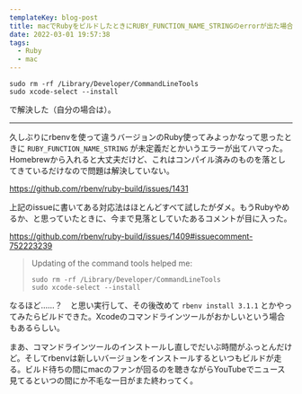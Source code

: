 ```yaml
---
templateKey: blog-post
title: macでRubyをビルドしたときにRUBY_FUNCTION_NAME_STRINGのerrorが出た場合
date: 2022-03-01 19:57:38
tags:
  - Ruby
  - mac
---
```


```
sudo rm -rf /Library/Developer/CommandLineTools
sudo xcode-select --install
```
で解決した（自分の場合は）。

---

久しぶりにrbenvを使って違うバージョンのRuby使ってみよっかなって思ったときに `RUBY_FUNCTION_NAME_STRING` が未定義だとかいうエラーが出てハマった。Homebrewから入れると大丈夫だけど、これはコンパイル済みのものを落としてきているだけなので問題は解決していない。

https://github.com/rbenv/ruby-build/issues/1431

上記のissueに書いてある対応法はほとんどすべて試したがダメ。もうRubyやめるか、と思っていたときに、今まで見落としていたあるコメントが目に入った。

https://github.com/rbenv/ruby-build/issues/1409#issuecomment-752223239
> Updating of the command tools helped me:
>
> ```
> sudo rm -rf /Library/Developer/CommandLineTools
> sudo xcode-select --install
> ```

なるほど……？　と思い実行して、その後改めて `rbenv install 3.1.1` とかやってみたらビルドできた。Xcodeのコマンドラインツールがおかしいという場合もあるらしい。

まあ、コマンドラインツールのインストールし直しでだいぶ時間がふっとんだけど。そしてrbenvは新しいバージョンをインストールするといつもビルドが走る。ビルド待ちの間にmacのファンが回るのを聴きながらYouTubeでニュース見てるといつの間にか不毛な一日がまた終わってく。
